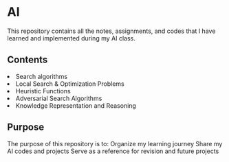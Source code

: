 # AI
This repository contains all the notes, assignments, and codes that I have learned and implemented during my AI class.
## Contents
<li> Search algorithms </li>
<li> Local Search & Optimization Problems</li>
<li> Heuristic Functions </li>
<li> Adversarial Search Algorithms </li>
<li>Knowledge Representation and Reasoning </li>

## Purpose
The purpose of this repository is to:
Organize my learning journey
Share my AI codes and projects
Serve as a reference for revision and future projects
